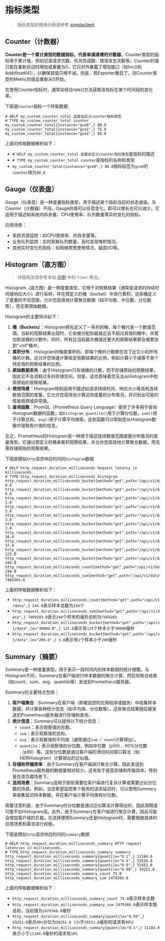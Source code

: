 # 指标类型

> 指标类型的使用示例请参考 [simpleclient](https://gitee.com/dexterleslie/demonstration/tree/master/demo-prometheus-grafana-alertmanager/demo-prometheus-simpleclient)

## Counter（计数器）

**Counter是一个累计类型的数据指标，代表单调递增的计数器**。Counter类型的指标用于累计值，例如记录请求次数、任务完成数、错误发生次数等。Counter的值只能在重新启动时增加或重置为0，它只对外暴露了增加接口（如Inc()和Add(float64)），以确保其值只增不减。但是，若Exporter重启了，则Counter类型的Metric的值会重新从0开始。

在使用Counter指标时，通常会结合rate()方法获取该指标在某个时间段的变化率。

下面是`Counter`指标一个样板数据

```
# HELP my_custom_counter_total 这是自定义counter指标类型
# TYPE my_custom_counter_total counter
my_custom_counter_total{instance="gce0",} 80.0
my_custom_counter_total{instance="gce1",} 75.0
my_custom_counter_total{instance="gce2",} 89.0
```

上面的样板数据解析如下：

- `# HELP my_custom_counter_total 这是自定义counter指标类型`是指标的描述
- `# TYPE my_custom_counter_total counter`是指标的名称和类型
- `my_custom_counter_total{instance="gce0",} 80.0`指标标签为`gce0`的`counter`值为`80.0`

## Gauge（仪表盘）

Gauge（仪表盘）是一种度量指标类型，用于描述某个指标当前的状态或值。与Counter（计数器）不同，Gauge的值可以任意变化，即可以增长也可以减少。它适用于描述如系统内存余量、CPU使用率、队列数量等实时变化的指标。

应用场景：

- 系统资源监控：如CPU使用率、内存余量等。
- 业务队列监控：实时观察队列数量，及时发现堆积情况。
- 其他实时变化的指标：如网络带宽使用情况、磁盘I/O等。

## Histogram（直方图）

>详细用法请参考本站 [示例](https://gitee.com/dexterleslie/demonstration/tree/main/demo-prometheus/demo-spring-boot-actuator) 中的 `Timer` 用法。

Histogram（直方图）是一种度量类型，它用于对观察结果（通常是请求的持续时间或响应大小）进行采样，并在预定义的桶（bucket）中进行累积。这些桶定义了度量的不同范围，允许您高效地计算聚合数据（如平均值、中位数、分位数等），而无需原始数据。

Histogram的主要特点如下：

1. **桶（Buckets）**：Histogram预先定义了一系列的桶，每个桶代表一个数值范围。当新的观察结果出现时，它会被分配到最接近且不超过其值的桶中，并累加到该桶的计数中。同时，所有比当前最大桶值还要大的观察结果都会被累加到“+Inf”桶中。
2. **累积分布**：Histogram的桶是累积的，即每个桶的计数都包含了比它小的所有桶的计数。这允许您快速计算给定观察结果的比例，例如计算小于或等于某个特定值的观察结果的比例。
3. **原始数据丢失**：由于Histogram只存储桶的计数，而不存储原始的观察结果，因此它不会消耗过多的存储空间。但是，这也意味着您无法从Histogram中检索原始的观察结果。
4. **使用场景**：Histogram特别适用于描述如请求持续时间、响应大小等具有连续数值范围的度量。它允许您高效地计算这些度量的分布情况，并识别出可能的性能瓶颈或异常值。
5. **查询函数**：PromQL（Prometheus Query Language）提供了许多用于查询Histogram数据的函数，如`histogram_quantile()`用于计算分位数，`sum()`用于计算总和，`avg()`用于计算平均值等。这些函数可以帮助您从Histogram数据中提取有价值的信息。

总之，Prometheus的Histogram是一种用于描述连续数值范围度量分布情况的度量类型。它通过预定义的桶来累积观察结果，并允许您高效地计算聚合数据，而无需存储原始的观察结果。

下面是模拟`http`请求响应时间的`histogram`数据

```
# HELP http_request_duration_milliseconds Request latency in milliseconds.
# TYPE http_request_duration_milliseconds histogram
http_request_duration_milliseconds_bucket{method="get",path="/api/v1/data",le="10.0",} 0.0
http_request_duration_milliseconds_bucket{method="get",path="/api/v1/data",le="100.0",} 0.0
http_request_duration_milliseconds_bucket{method="get",path="/api/v1/data",le="200.0",} 1.0
http_request_duration_milliseconds_bucket{method="get",path="/api/v1/data",le="300.0",} 2.0
http_request_duration_milliseconds_bucket{method="get",path="/api/v1/data",le="500.0",} 3.0
http_request_duration_milliseconds_bucket{method="get",path="/api/v1/data",le="1000.0",} 3.0
http_request_duration_milliseconds_bucket{method="get",path="/api/v1/data",le="5000.0",} 16.0
http_request_duration_milliseconds_bucket{method="get",path="/api/v1/data",le="10000.0",} 37.0
http_request_duration_milliseconds_bucket{method="get",path="/api/v1/data",le="30000.0",} 125.0
http_request_duration_milliseconds_bucket{method="get",path="/api/v1/data",le="+Inf",} 244.0
http_request_duration_milliseconds_count{method="get",path="/api/v1/data",} 244.0
http_request_duration_milliseconds_sum{method="get",path="/api/v1/data",} 7469203.0
```

上面的样板数据解析如下：

- `http_request_duration_milliseconds_count{method="get",path="/api/v1/data",} 244.0`表示样本总数为`244`个
- `http_request_duration_milliseconds_sum{method="get",path="/api/v1/data",} 7469203.0`表示`244`个样本的毫秒总和为`7469203`
- `http_request_duration_milliseconds_bucket{method="get",path="/api/v1/data",le="30000.0",} 125.0`表示有`125`个样本小于`30000`毫秒
- `http_request_duration_milliseconds_bucket{method="get",path="/api/v1/data",le="200.0",} 1.0`表示有`1`个样本小于`200`毫秒

## Summary（摘要）

Summary是一种度量类型，用于表示一段时间内的样本数据的统计摘要。与Histogram不同，Summary在客户端进行样本数据的聚合计算，然后将聚合结果（如count、sum、avg、quantile等）发送到Prometheus服务器。

Summary的主要特点包括：

1. **客户端聚合**：Summary在客户端（即被监控的应用程序或服务）中收集样本数据，并计算各种统计信息（如平均值、分位数等）。这些聚合结果随后被发送到Prometheus服务器进行存储和查询。
2. **统计信息**：Summary可以提供以下统计信息：
   - `count`：表示观察值的总数。
   - `sum`：表示观察值的总和。
   - `avg`：表示观察值的平均值（通常通过`sum / count`计算得出）。
   - `quantile`：表示观察值的分位数，例如中位数（p50）、90%分位数（p90）等。这些分位数是通过客户端的滑动时间窗口算法（如HDRHistogram）计算得出的近似值。
3. **存储和传输效率**：由于Summary在客户端进行聚合计算，因此发送到Prometheus服务器的数据量相对较少。这有助于提高存储和传输效率，特别是在高负载场景下。
4. **适用场景**：Summary适用于那些需要在客户端进行复杂计算或需要近似分位数的场景。例如，当您希望监控某个服务的请求延迟时，可以使用Summary来收集延迟样本数据，并在客户端计算平均值和分位数。

需要注意的是，由于Summary的分位数是通过近似算法计算得出的，因此其精度可能不如Histogram高。此外，由于Summary在客户端进行聚合计算，因此可能会增加客户端的负载。在选择使用Summary还是Histogram时，需要根据具体的应用场景和需求进行权衡。

下面是模拟`http`请求响应时间的`summary`数据

```
# HELP http_request_duration_milliseconds_summary HTTP request latencies in milliseconds.
# TYPE http_request_duration_milliseconds_summary summary
http_request_duration_milliseconds_summary{quantile="0.1",} 11184.0
http_request_duration_milliseconds_summary{quantile="0.5",} 33534.0
http_request_duration_milliseconds_summary{quantile="0.9",} 55452.0
http_request_duration_milliseconds_summary{quantile="0.99",} 59251.0
http_request_duration_milliseconds_summary_count 75.0
http_request_duration_milliseconds_summary_sum 2479366.0
```

上面的样板数据解析如下：

- `http_request_duration_milliseconds_summary_count 75.0`表示样本总数
- `http_request_duration_milliseconds_summary_sum 2479366.0`表示样本值总和，当前值为`2479366.0`毫秒
- `http_request_duration_milliseconds_summary{quantile="0.99",} 59251.0`表示`99%`分位为`59251.0`（小于`59251.0`毫秒的请求有`99%`）
- `http_request_duration_milliseconds_summary{quantile="0.1",} 11184.0`表示小于`11184.0`毫秒的请求有`10%`